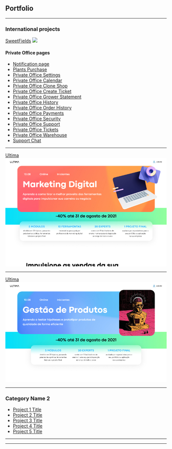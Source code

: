 ## Portfolio

---

### International projects

[SweetFields](https://bndnt.github.io/sweetfields1/)
<img src="images/sf.png?raw=true"/>
#### Private Office pages

- [Notification page](https://bndnt.github.io/sweetfields1/notification-page.html)
- [Plants Purchase](https://bndnt.github.io/sweetfields1/plants-purchase.html)
- [Private Office Settings](https://bndnt.github.io/sweetfields1/private-office-settings.html)
- [Private Office Calendar](https://bndnt.github.io/sweetfields1/private-office-calendar.html)
- [Private Office Clone Shop](https://bndnt.github.io/sweetfields1/private-office-clone-shop.html)
- [Private Office Create Ticket](https://bndnt.github.io/sweetfields1/private-office-create-ticket.html)
- [Private Office Grower Statement](https://bndnt.github.io/sweetfields1/private-office-grower-statement.html)
- [Private Office History](https://bndnt.github.io/sweetfields1/private-office-history.html)
- [Private Office Order History](https://bndnt.github.io/sweetfields1/private-office-order-history.html)
- [Private Office Payments](https://bndnt.github.io/sweetfields1/private-office-payments.html)
- [Private Office Security](https://bndnt.github.io/sweetfields1/private-office-security.html)
- [Private Office Support](https://bndnt.github.io/sweetfields1/private-office-support.html)
- [Private Office Tickets](https://bndnt.github.io/sweetfields1/private-office-tickets.html)
- [Private Office Warehouse](https://bndnt.github.io/sweetfields1/private-office-warehouse.html)
- [Support Chat](https://bndnt.github.io/sweetfields1/support-chat.html)

---
[Ultima](https://bndnt.github.io/ultima01/) 
<img src="images/ultima.jpg?raw=true"/>

---
[Ultima](https://bndnt.github.io/ltimaPM01/) 
<img src="images/ultimapm.jpg?raw=true"/>

---

### Category Name 2

- [Project 1 Title](http://example.com/)
- [Project 2 Title](http://example.com/)
- [Project 3 Title](http://example.com/)
- [Project 4 Title](http://example.com/)
- [Project 5 Title](http://example.com/)

---




---
<!-- Remove above link if you don't want to attibute -->
